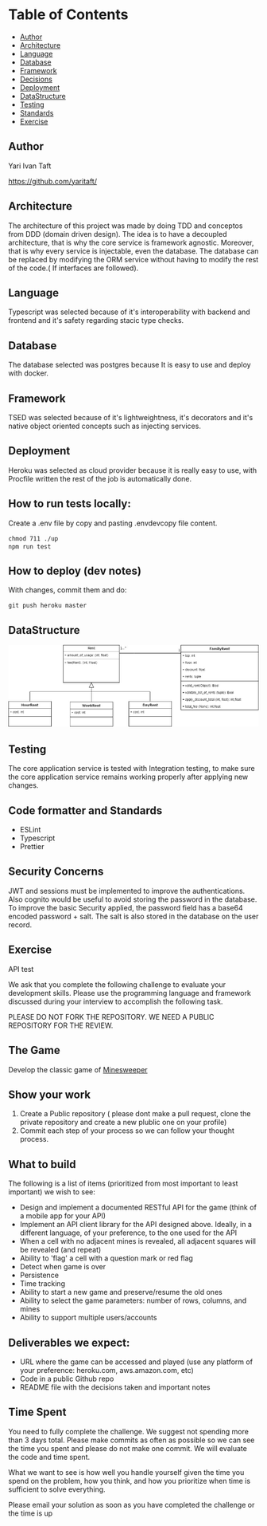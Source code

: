 # Table of Contents

- [Author](#Author)
- [Architecture](#Architecture)
- [Language](#Language)
- [Database](#Database)
- [Framework](#Framework)
- [Decisions](#Decisions)
- [Deployment](#Deployment)
- [DataStructure](#DataStructure)
- [Testing](#Testing)
- [Standards](#Standards)
- [Exercise](#Exercise)

## Author
Yari Ivan Taft

https://github.com/yaritaft/

## Architecture

The architecture of this project was made by doing TDD and conceptos from DDD (domain driven design). The idea is to have a decoupled
architecture, that is why the core service is framework agnostic. Moreover, that is why every service is injectable, even the database.
The database can be replaced by modifying the ORM service without having to modify the rest of the code.( If interfaces are followed).

## Language

Typescript was selected because of it's interoperability with backend and frontend and it's safety regarding stacic type checks.

## Database

The database selected was postgres because It is easy to use and deploy with docker.

## Framework

TSED was selected because of it's lightweightness, it's decorators and it's native object oriented concepts such as injecting services.

## Deployment

Heroku was selected as cloud provider because it is really easy to use, with Procfile written the rest of the job is automatically done.

## How to run tests locally:
Create a .env file by copy and pasting .envdevcopy file content.
```
chmod 711 ./up
npm run test
```


## How to deploy (dev notes)
With changes, commit them and do:
```
git push heroku master
```

## DataStructure

![](https://github.com/yaritaft/intive/blob/master/images/class_diagram.jpg)

## Testing

The core application service is tested with Integration testing, to make sure the core application service remains working properly after applying new changes.

## Code formatter and Standards

- ESLint
- Typescript
- Prettier

## Security Concerns

JWT and sessions must be implemented to improve the authentications. Also cognito would be useful to avoid storing the password in the database.
To improve the basic Security applied, the password field has a base64 encoded password + salt.
The salt is also stored in the database on the user record.

## Exercise

API test

We ask that you complete the following challenge to evaluate your development skills. Please use the programming language and framework discussed during your interview to accomplish the following task.

PLEASE DO NOT FORK THE REPOSITORY. WE NEED A PUBLIC REPOSITORY FOR THE REVIEW. 

## The Game
Develop the classic game of [Minesweeper](https://en.wikipedia.org/wiki/Minesweeper_(video_game))

## Show your work

1.  Create a Public repository ( please dont make a pull request, clone the private repository and create a new plublic one on your profile)
2.  Commit each step of your process so we can follow your thought process.

## What to build
The following is a list of items (prioritized from most important to least important) we wish to see:
* Design and implement  a documented RESTful API for the game (think of a mobile app for your API)
* Implement an API client library for the API designed above. Ideally, in a different language, of your preference, to the one used for the API
* When a cell with no adjacent mines is revealed, all adjacent squares will be revealed (and repeat)
* Ability to 'flag' a cell with a question mark or red flag
* Detect when game is over
* Persistence
* Time tracking
* Ability to start a new game and preserve/resume the old ones
* Ability to select the game parameters: number of rows, columns, and mines
* Ability to support multiple users/accounts
 
## Deliverables we expect:
* URL where the game can be accessed and played (use any platform of your preference: heroku.com, aws.amazon.com, etc)
* Code in a public Github repo
* README file with the decisions taken and important notes

## Time Spent
You need to fully complete the challenge. We suggest not spending more than 3 days total.  Please make commits as often as possible so we can see the time you spent and please do not make one commit.  We will evaluate the code and time spent.
 
What we want to see is how well you handle yourself given the time you spend on the problem, how you think, and how you prioritize when time is sufficient to solve everything.

Please email your solution as soon as you have completed the challenge or the time is up